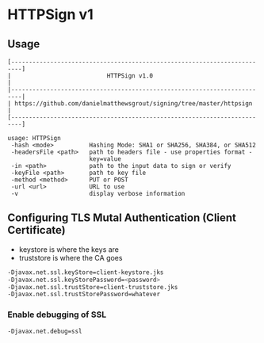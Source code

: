 # HTTPSign v1

## Usage

```none
[-------------------------------------------------------------------------]
|                           HTTPSign v1.0                                 |
|-------------------------------------------------------------------------|
| https://github.com/danielmatthewsgrout/signing/tree/master/httpsign     |
[-------------------------------------------------------------------------]

usage: HTTPSign
 -hash <mode>          Hashing Mode: SHA1 or SHA256, SHA384, or SHA512
 -headersFile <path>   path to headers file - use properties format -
                       key=value
 -in <path>            path to the input data to sign or verify
 -keyFile <path>       path to key file
 -method <method>      PUT or POST
 -url <url>            URL to use
 -v                    display verbose information
```

## Configuring TLS Mutal Authentication (Client Certificate)

* keystore is where the keys are
* truststore is where the CA goes

```bash
-Djavax.net.ssl.keyStore=client-keystore.jks
-Djavax.net.ssl.keyStorePassword=<password>
-Djavax.net.ssl.trustStore=client-truststore.jks
-Djavax.net.ssl.trustStorePassword=whatever
```

### Enable debugging of SSL

```bash
-Djavax.net.debug=ssl
```
